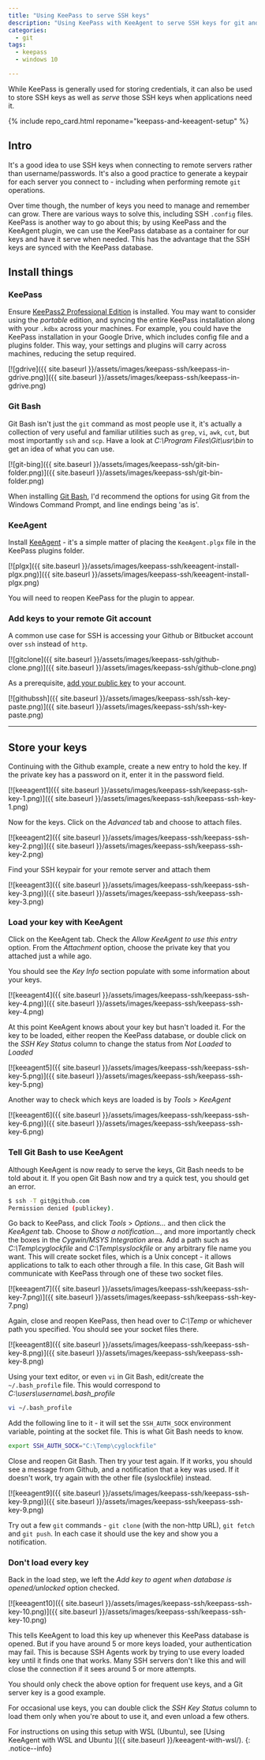 ```yaml
---
title: "Using KeePass to serve SSH keys"
description: "Using KeePass with KeeAgent to serve SSH keys for git and bash. Security setup instructions for using KeePass with KeeAgent for SSH keypairs"
categories:
  - git
tags:
  - keepass
  - windows 10

---
```


     
While KeePass is generally used for storing credentials, it can also be used to store SSH keys as well as *serve* those SSH keys when applications need it.

{% include repo_card.html reponame="keepass-and-keeagent-setup" %}



## Intro

It's a good idea to use SSH keys when connecting to remote servers rather than username/passwords.  It's also a good practice to generate a keypair for each server you connect to - including when performing remote `git` operations.  

Over time though, the number of keys you need to manage and remember can grow.  There are various ways to solve this, including SSH `.config` files.  KeePass is another way to go about this; by using KeePass and the KeeAgent plugin, we can use the KeePass database as a container for our keys and have it serve when needed.  This has the advantage that the SSH keys are synced with the KeePass database.      





## Install things


### KeePass

Ensure [KeePass2 Professional Edition](http://keepass.info/download.html) is installed.  You may want to consider using the *portable* edition, and syncing the entire KeePass installation along with your `.kdbx` across your machines.  For example, you could have the KeePass installation in your Google Drive, which includes config file and a plugins folder.  This way, your settings and plugins will carry across machines, reducing the setup required. 

[![gdrive]({{ site.baseurl }}/assets/images/keepass-ssh/keepass-in-gdrive.png)]({{ site.baseurl }}/assets/images/keepass-ssh/keepass-in-gdrive.png)  

### Git Bash

Git Bash isn't just the `git` command as most people use it, it's actually a collection of very useful and familiar utilities such as `grep`, `vi`, `awk`, `cut`, but most importantly `ssh` and `scp`.  Have a look at *C:\Program Files\Git\usr\bin* to get an idea of what you can use.

[![git-bing]({{ site.baseurl }}/assets/images/keepass-ssh/git-bin-folder.png)]({{ site.baseurl }}/assets/images/keepass-ssh/git-bin-folder.png)

When installing [Git Bash](https://git-scm.com/downloads), I'd recommend the options for using Git from the Windows Command Prompt, and line endings being 'as is'.

### KeeAgent

Install [KeeAgent](http://lechnology.com/software/keeagent/#Download) - it's a simple matter of placing the `KeeAgent.plgx` file in the KeePass plugins folder.

[![plgx]({{ site.baseurl }}/assets/images/keepass-ssh/keeagent-install-plgx.png)]({{ site.baseurl }}/assets/images/keepass-ssh/keeagent-install-plgx.png)

You will need to reopen KeePass for the plugin to appear.  


### Add keys to your remote Git account

A common use case for SSH is accessing your Github or Bitbucket account over `ssh` instead of `http`.   

[![gitclone]({{ site.baseurl }}/assets/images/keepass-ssh/github-clone.png)]({{ site.baseurl }}/assets/images/keepass-ssh/github-clone.png)

As a prerequisite, [add your public key](https://help.github.com/articles/adding-a-new-ssh-key-to-your-github-account/) to your account.

[![githubssh]({{ site.baseurl }}/assets/images/keepass-ssh/ssh-key-paste.png)]({{ site.baseurl }}/assets/images/keepass-ssh/ssh-key-paste.png)

_____

## Store your keys

Continuing with the Github example, create a new entry to hold the key.  If the private key has a password on it, enter it in the password field. 


[![keeagent1]({{ site.baseurl }}/assets/images/keepass-ssh/keepass-ssh-key-1.png)]({{ site.baseurl }}/assets/images/keepass-ssh/keepass-ssh-key-1.png)

Now for the keys.  Click on the *Advanced* tab and choose to attach files. 

[![keeagent2]({{ site.baseurl }}/assets/images/keepass-ssh/keepass-ssh-key-2.png)]({{ site.baseurl }}/assets/images/keepass-ssh/keepass-ssh-key-2.png)

Find your SSH keypair for your remote server and attach them

[![keeagent3]({{ site.baseurl }}/assets/images/keepass-ssh/keepass-ssh-key-3.png)]({{ site.baseurl }}/assets/images/keepass-ssh/keepass-ssh-key-3.png)


### Load your key with KeeAgent

Click on the KeeAgent tab. Check the *Allow KeeAgent to use this entry* option.  From the *Attachment* option, choose the private key that you attached just a while ago.

You should see the *Key Info* section populate with some information about your keys.  

[![keeagent4]({{ site.baseurl }}/assets/images/keepass-ssh/keepass-ssh-key-4.png)]({{ site.baseurl }}/assets/images/keepass-ssh/keepass-ssh-key-4.png)

At this point KeeAgent knows about your key but hasn't loaded it.  For the key to be loaded, either reopen the KeePass database, or double click on the *SSH Key Status* column to change the status from *Not Loaded* to *Loaded*

[![keeagent5]({{ site.baseurl }}/assets/images/keepass-ssh/keepass-ssh-key-5.png)]({{ site.baseurl }}/assets/images/keepass-ssh/keepass-ssh-key-5.png)

Another way to check which keys are loaded is by *Tools* > *KeeAgent*

[![keeagent6]({{ site.baseurl }}/assets/images/keepass-ssh/keepass-ssh-key-6.png)]({{ site.baseurl }}/assets/images/keepass-ssh/keepass-ssh-key-6.png)

### Tell Git Bash to use KeeAgent

Although KeeAgent is now ready to serve the keys, Git Bash needs to be told about it.  If you open Git Bash now and try a quick test, you should get an error.

```bash
$ ssh -T git@github.com  
Permission denied (publickey).
```

Go back to KeePass, and click *Tools* > *Options...* and then click the *KeeAgent* tab. Choose to *Show a notification...*, and more importantly check the boxes in the *Cygwin/MSYS Integration* area.  Add a path such as *C:\Temp\cyglockfile* and *C:\Temp\syslockfile* or any arbitrary file name you want.  This will create socket files, which is a Unix concept - it allows applications to talk to each other through a file.  In this case, Git Bash will communicate with KeePass through one of these two socket files.

[![keeagent7]({{ site.baseurl }}/assets/images/keepass-ssh/keepass-ssh-key-7.png)]({{ site.baseurl }}/assets/images/keepass-ssh/keepass-ssh-key-7.png)

Again, close and reopen KeePass, then head over to *C:\Temp* or whichever path you specified.  You should see your socket files there. 

[![keeagent8]({{ site.baseurl }}/assets/images/keepass-ssh/keepass-ssh-key-8.png)]({{ site.baseurl }}/assets/images/keepass-ssh/keepass-ssh-key-8.png)  

Using your text editor, or even `vi` in Git Bash, edit/create the `~/.bash_profile` file.  This would correspond to *C:\users\username\\.bash_profile* 

```bash
vi ~/.bash_profile
```

Add the following line to it - it will set the `SSH_AUTH_SOCK` environment variable, pointing at the socket file.  This is what Git Bash needs to know. 

```bash
export SSH_AUTH_SOCK="C:\Temp\cyglockfile"
```

Close and reopen Git Bash.  Then try your test again.  If it works, you should see a message from Github, and a notification that a key was used.  If it doesn't work, try again with the other file (syslockfile) instead.  

[![keeagent9]({{ site.baseurl }}/assets/images/keepass-ssh/keepass-ssh-key-9.png)]({{ site.baseurl }}/assets/images/keepass-ssh/keepass-ssh-key-9.png)

Try out a few `git` commands - `git clone` (with the non-http URL), `git fetch` and `git push`.  In each case it should use the key and show you a notification.


### Don't load every key

Back in the load step, we left the *Add key to agent when database is opened/unlocked* option checked. 

[![keeagent10]({{ site.baseurl }}/assets/images/keepass-ssh/keepass-ssh-key-10.png)]({{ site.baseurl }}/assets/images/keepass-ssh/keepass-ssh-key-10.png)

This tells KeeAgent to load this key up whenever this KeePass database is opened.  But if you have around 5 or more keys loaded, your authentication may fail.  This is because SSH Agents work by trying to use every loaded key until it finds one that works.  Many SSH servers don't like this and will close the connection if it sees around 5 or more attempts.  

You should only check the above option for frequent use keys, and a Git server key is a good example.  

For occasional use keys, you can double click the *SSH Key Status* column to load them only when you're about to use it, and even unload a few others.


For instructions on using this setup with WSL (Ubuntu), see [Using KeeAgent with WSL and Ubuntu ]({{ site.baseurl }}/keeagent-with-wsl/).
{: .notice--info}